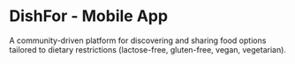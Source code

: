 # DishFor -  Mobile App
A community-driven platform for discovering and sharing food options tailored to dietary restrictions
(lactose-free, gluten-free, vegan, vegetarian).
